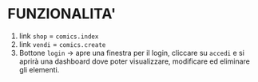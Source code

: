 <h1>FUNZIONALITA'</h1>

1. link `shop` = `comics.index`
2. link `vendi` = `comics.create`
3. Bottone `login` -> apre una finestra per il login, cliccare su `accedi` e si aprirà una dashboard dove poter visualizzare, modificare ed eliminare gli elementi.